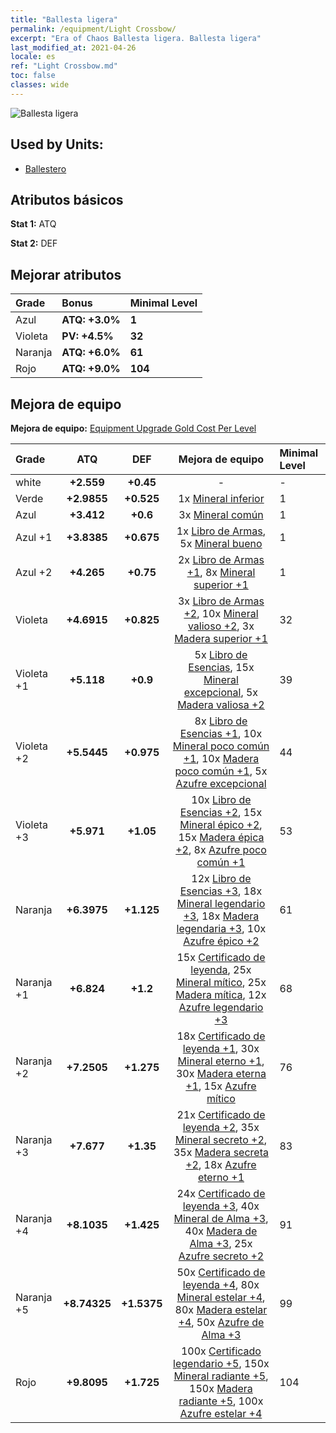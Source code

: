 ```yaml
---
title: "Ballesta ligera"
permalink: /equipment/Light Crossbow/
excerpt: "Era of Chaos Ballesta ligera. Ballesta ligera"
last_modified_at: 2021-04-26
locale: es
ref: "Light Crossbow.md"
toc: false
classes: wide
---
```


  ![Ballesta ligera](/images/e/e_1021.png)

## Used by Units:

* [Ballestero](/es/units/Marksman/) 


## Atributos básicos
 **Stat 1:** ATQ

 **Stat 2:** DEF

## Mejorar atributos

  |     Grade    |   Bonus | Minimal Level | 
  |:-------------|:--------|:--------------| 
  | Azul | **ATQ: +3.0%** | **1** | 
  | Violeta | **PV: +4.5%** | **32** | 
  | Naranja | **ATQ: +6.0%** | **61** | 
  | Rojo | **ATQ: +9.0%** | **104** | 


## Mejora de equipo
 **Mejora de equipo:** [Equipment Upgrade Gold Cost Per Level](/equipment/EquipmentUpgradeCostPerLevel/) 

  |          Grade      | ATQ | DEF | Mejora de equipo | Minimal Level |
  |:--------------------|:---------:|:---------:|:----------------:|:--------------|
  | white | **+2.559** | **+0.45** | - | - |
  | Verde | **+2.9855** | **+0.525** | 1x [Mineral inferior](/ItemsES/mat_1/) | 1 |
  | Azul | **+3.412** | **+0.6** | 3x [Mineral común](/ItemsES/mat_6/) | 1 |
  | Azul +1 | **+3.8385** | **+0.675** | 1x [Libro de Armas](/ItemsES/mat_18/), 5x [Mineral bueno](/ItemsES/mat_12/) | 1 |
  | Azul +2 | **+4.265** | **+0.75** | 2x [Libro de Armas +1](/ItemsES/mat_25/), 8x [Mineral superior +1](/ItemsES/mat_19/) | 1 |
  | Violeta | **+4.6915** | **+0.825** | 3x [Libro de Armas +2](/ItemsES/mat_32/), 10x [Mineral valioso +2](/ItemsES/mat_26/), 3x [Madera superior +1](/ItemsES/mat_20/) | 32 |
  | Violeta +1 | **+5.118** | **+0.9** | 5x [Libro de Esencias](/ItemsES/mat_39/), 15x [Mineral excepcional](/ItemsES/mat_33/), 5x [Madera valiosa +2](/ItemsES/mat_27/) | 39 |
  | Violeta +2 | **+5.5445** | **+0.975** | 8x [Libro de Esencias +1](/ItemsES/mat_46/), 10x [Mineral poco común +1](/ItemsES/mat_40/), 10x [Madera poco común +1](/ItemsES/mat_41/), 5x [Azufre excepcional](/ItemsES/mat_36/) | 44 |
  | Violeta +3 | **+5.971** | **+1.05** | 10x [Libro de Esencias +2](/ItemsES/mat_53/), 15x [Mineral épico +2](/ItemsES/mat_47/), 15x [Madera épica +2](/ItemsES/mat_48/), 8x [Azufre poco común +1](/ItemsES/mat_43/) | 53 |
  | Naranja | **+6.3975** | **+1.125** | 12x [Libro de Esencias +3](/ItemsES/mat_60/), 18x [Mineral legendario +3](/ItemsES/mat_54/), 18x [Madera legendaria +3](/ItemsES/mat_55/), 10x [Azufre épico +2](/ItemsES/mat_50/) | 61 |
  | Naranja +1 | **+6.824** | **+1.2** | 15x [Certificado de leyenda](/ItemsES/mat_67/), 25x [Mineral mítico](/ItemsES/mat_61/), 25x [Madera mítica](/ItemsES/mat_62/), 12x [Azufre legendario +3](/ItemsES/mat_57/) | 68 |
  | Naranja +2 | **+7.2505** | **+1.275** | 18x [Certificado de leyenda +1](/ItemsES/mat_74/), 30x [Mineral eterno +1](/ItemsES/mat_68/), 30x [Madera eterna +1](/ItemsES/mat_69/), 15x [Azufre mítico](/ItemsES/mat_64/) | 76 |
  | Naranja +3 | **+7.677** | **+1.35** | 21x [Certificado de leyenda +2](/ItemsES/mat_81/), 35x [Mineral secreto +2](/ItemsES/mat_75/), 35x [Madera secreta +2](/ItemsES/mat_76/), 18x [Azufre eterno +1](/ItemsES/mat_71/) | 83 |
  | Naranja +4 | **+8.1035** | **+1.425** | 24x [Certificado de leyenda +3](/ItemsES/mat_88/), 40x [Mineral de Alma +3](/ItemsES/mat_82/), 40x [Madera de Alma +3](/ItemsES/mat_83/), 25x [Azufre secreto +2](/ItemsES/mat_78/) | 91 |
  | Naranja +5 | **+8.74325** | **+1.5375** | 50x [Certificado de leyenda +4](/ItemsES/mat_95/), 80x [Mineral estelar +4](/ItemsES/mat_89/), 80x [Madera estelar +4](/ItemsES/mat_90/), 50x [Azufre de Alma +3](/ItemsES/mat_85/) | 99 |
  | Rojo | **+9.8095** | **+1.725** | 100x [Certificado legendario +5](/ItemsES/mat_102/), 150x [Mineral radiante +5](/ItemsES/mat_96/), 150x [Madera radiante +5](/ItemsES/mat_97/), 100x [Azufre estelar +4](/ItemsES/mat_92/) | 104 |

